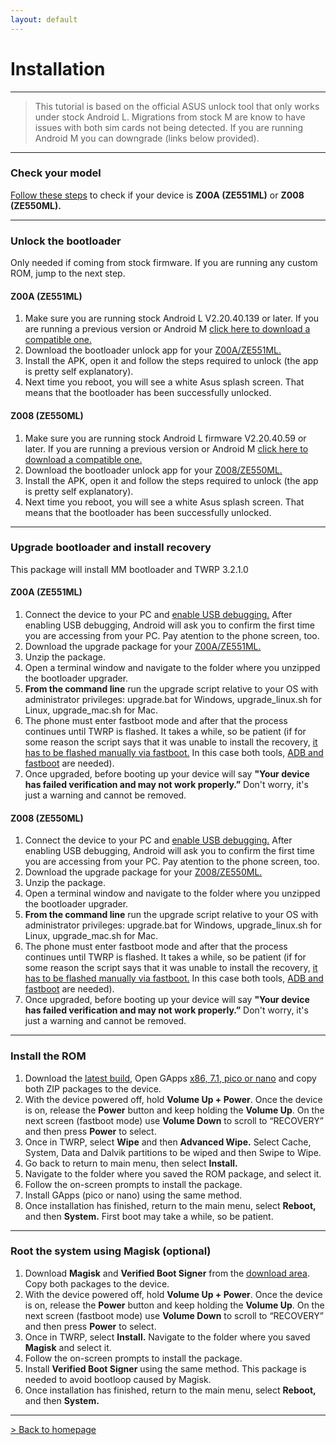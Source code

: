 ```yaml
---
layout: default
---
```


# Installation

* * *

> This tutorial is based on the official ASUS unlock tool that only works under stock Android L. Migrations from stock M are know to have issues with both sim cards not being detected. If you are running Android M you can downgrade (links below provided).

* * *

### 	Check your model
[Follow these steps](https://www.asus.com/support/FAQ/1014441) to check if your device is **Z00A (ZE551ML)** or **Z008 (ZE550ML).**

* * *

### Unlock the bootloader
Only needed if coming from stock firmware. If you are running any custom ROM, jump to the next step.

#### Z00A (ZE551ML)
1.  Make sure you are running stock Android L V2.20.40.139 or later. If you are running a previous version or Android M [click here to download a compatible one.](https://www.asus.com/Phone/ZenFone_2_ZE551ML/HelpDesk_Download/)
1.  Download the bootloader unlock app for your [Z00A/ZE551ML.](https://sourceforge.net/projects/zenfone-2-tools/files/UnlockApp_ze551ml_20150723.apk/download)
1.  Install the APK, open it and follow the steps required to unlock (the app is pretty self explanatory).
1. Next time you reboot, you  will see a white Asus splash screen. That means that the bootloader has been successfully unlocked.

#### Z008 (ZE550ML)
1.  Make sure you are running stock Android L firmware V2.20.40.59 or later. If you are running a previous version or Android M [click here to download a compatible one.](https://www.asus.com/Phone/ZenFone_2_ZE550ML/HelpDesk_Download/)
1.  Download the bootloader unlock app for your [Z008/ZE550ML.](https://sourceforge.net/projects/zenfone-2-tools/files/UnlockApp_ze550ml_20150723.apk/download)
1.  Install the APK, open it and follow the steps required to unlock (the app is pretty self explanatory).
1. Next time you reboot, you  will see a white Asus splash screen. That means that the bootloader has been successfully unlocked.

* * *

### Upgrade bootloader and install recovery
This package will install MM bootloader and TWRP 3.2.1.0

#### Z00A (ZE551ML)
1.  Connect the device to your PC and [enable USB debugging.](https://www.asus.com/zentalk/thread-5590-1-1.html) After enabling USB debugging, Android will ask you to confirm the first time you are accessing from your PC. Pay atention to the phone screen, too.
1.  Download the upgrade package for your [Z00A/ZE551ML.](https://sourceforge.net/projects/zenfone-2-tools/files/M_BL_upgrade_for_zf2_551ml_6.0.zip/download)
1.  Unzip the package.
1.  Open a terminal window and navigate to the folder where you unzipped the bootloader upgrader.
1.  **From the command line** run the upgrade script relative to your OS with administrator privileges: upgrade.bat for Windows, upgrade_linux.sh for Linux, upgrade_mac.sh for Mac.
1.  The phone must enter fastboot mode and after that the process continues until TWRP is flashed. It takes a while, so be patient (if for some reason the script says that it was unable to install the recovery, [it has to be flashed manually via fastboot.](https://wiki.lineageos.org/devices/Z00A/install#installing-a-custom-recovery-using-fastboot-1) In this case both tools, [ADB and fastboot](http://groovyandroid.ga/adb-and-fastboot-installation) are needed).
1.  Once upgraded, before booting up your device will say __"Your device has failed verification and may not work properly.”__ Don't worry, it's just a warning and cannot be removed.

#### Z008 (ZE550ML)
1.  Connect the device to your PC and [enable USB debugging.](https://www.asus.com/zentalk/thread-5590-1-1.html) After enabling USB debugging, Android will ask you to confirm the first time you are accessing from your PC. Pay atention to the phone screen, too.
1.  Download the upgrade package for your [Z008/ZE550ML.](https://sourceforge.net/projects/zenfone-2-tools/files/M_BL_upgrade_for_zf2_550ml_6.0.zip/download)
1.  Unzip the package.
1.  Open a terminal window and navigate to the folder where you unzipped the bootloader upgrader.
1.  **From the command line** run the upgrade script relative to your OS with administrator privileges: upgrade.bat for Windows, upgrade_linux.sh for Linux, upgrade_mac.sh for Mac.
1.  The phone must enter fastboot mode and after that the process continues until TWRP is flashed. It takes a while, so be patient (if for some reason the script says that it was unable to install the recovery, [it has to be flashed manually via fastboot.](https://wiki.lineageos.org/devices/Z00A/install#installing-a-custom-recovery-using-fastboot-1) In this case both tools, [ADB and fastboot](http://groovyandroid.ga/adb-and-fastboot-installation) are needed).
1.  Once upgraded, before booting up your device will say __"Your device has failed verification and may not work properly.”__ Don't worry, it's just a warning and cannot be removed.

* * *

### Install the ROM
1.  Download the [latest build](http://groovyandroid.ga/downloads), Open GApps [x86, 7.1, pico or nano](http://opengapps.org/) and copy both ZIP packages to the device.
1.  With the device powered off, hold **Volume Up + Power**. Once the device is on, release the **Power** button and keep holding the **Volume Up**. On the next screen (fastboot mode) use **Volume Down** to scroll to “RECOVERY” and then press **Power** to select.
1.  Once in TWRP, select **Wipe** and then **Advanced Wipe.** Select Cache, System, Data and Dalvik partitions to be wiped and then Swipe to Wipe.
1.  Go back to return to main menu, then select **Install.**
1.  Navigate to the folder where you saved the ROM package, and select it.
1.  Follow the on-screen prompts to install the package.
1.  Install GApps (pico or nano) using the same method.
1.  Once installation has finished, return to the main menu, select **Reboot,** and then **System.** First boot may take a while, so be patient.

* * *

### Root the system using Magisk (optional)
1.  Download **Magisk** and **Verified Boot Signer** from the [download area](http://groovyandroid.ga/downloads). Copy both packages to the device.
1.  With the device powered off, hold **Volume Up + Power**. Once the device is on, release the **Power** button and keep holding the **Volume Up**. On the next screen (fastboot mode) use **Volume Down** to scroll to “RECOVERY” and then press **Power** to select.
1.  Once in TWRP, select **Install.** Navigate to the folder where you saved **Magisk** and select it.
1.  Follow the on-screen prompts to install the package.
1.  Install **Verified Boot Signer** using the same method. This package is needed to avoid bootloop caused by Magisk.
1.  Once installation has finished, return to the main menu, select **Reboot,** and then **System.**

* * *

[> Back to homepage](./)
